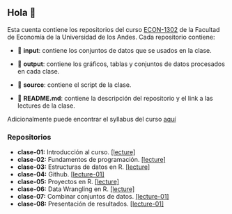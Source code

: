 ## Hola 👋

Esta cuenta contiene los repositorios del curso [ECON-1302](https://github.com/taller-r-202202) de la Facultad de Economía de la Universidad de los Andes. Cada repositorio contiene:

- :file_folder: **input**: contiene los conjuntos de datos que se usados en la clase.

- :file_folder: **output**: contiene los gráficos, tablas y conjuntos de datos procesados en cada clase. 

- :file_folder: **source**: contiene el script de la clase.

- :book: **README.md**: contiene la descripción del repositorio y el link a las lectures de la clase.

Adicionalmente puede encontrar el syllabus del curso [aquí](https://github.com/taller-r-202202/.github/blob/main/syllabus.pdf)

### Repositorios
- **clase-01:** Introducción al curso. [[lecture]](https://lectures-r.gitlab.io/uniandes-202202/lecture-1/)
- **clase-02:** Fundamentos de programación. [[lecture]](https://lectures-r.gitlab.io/uniandes-202202/lecture-2/)
- **clase-03:** Estructuras de datos en R. [[lecture]](https://lectures-r.gitlab.io/uniandes-202202/lecture-3/)
- **clase-04:** Github. [[lecture-01]](https://lectures-r.gitlab.io/uniandes-202202/lecture-4/)
- **clase-05:** Proyectos en R. [[lecture]](https://lectures-r.gitlab.io/uniandes-202202/lecture-5/)
- **clase-06:** Data Wrangling en R. [[lecture]](https://lectures-r.gitlab.io/uniandes-202202/lecture-6/)
- **clase-07:** Combinar conjuntos de datos. [[lecture-01]]()
- **clase-08:** Presentación de resultados. [[lecture-01]]()


